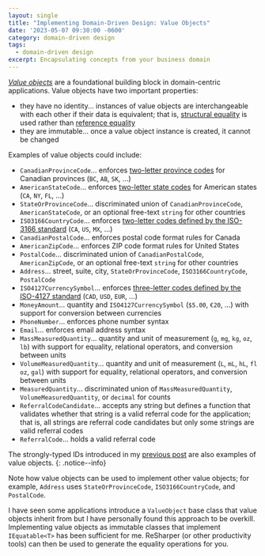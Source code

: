 ```yaml
---
layout: single
title: "Implementing Domain-Driven Design: Value Objects"
date: '2023-05-07 09:30:00 -0600'
category: domain-driven design
tags:
  - domain-driven design
excerpt: Encapsulating concepts from your business domain
---
```


[*Value objects*](https://martinfowler.com/bliki/ValueObject.html) are a foundational building block in domain-centric applications.  Value objects have two important properties:

- they have no identity...  instances of value objects are interchangeable with each other if their data is equivalent; that is, [structural equality](https://learn.microsoft.com/en-us/dotnet/csharp/programming-guide/statements-expressions-operators/equality-comparisons#value-equality) is used rather than [reference equality](https://learn.microsoft.com/en-us/dotnet/csharp/programming-guide/statements-expressions-operators/equality-comparisons#reference-equality)
- they are immutable...  once a value object instance is created, it cannot be changed

Examples of value objects could include:

- `CanadianProvinceCode`...  enforces [two-letter province codes](https://www.canada.ca/en/revenue-agency/services/tax/businesses/topics/completing-slips-summaries/financial-slips-summaries/return-investment-income-t5/provincial-territorial-codes.html) for Canadian provinces (`BC`, `AB`, `SK`, ...)
- `AmericanStateCode`...  enforces [two-letter state codes](https://www.faa.gov/air_traffic/publications/atpubs/cnt_html/appendix_a.html) for American states (`CA`, `NY`, `FL`, ...)
- `StateOrProvinceCode`...  discriminated union of `CanadianProvinceCode`, `AmericanStateCode`, or an optional free-text `string` for other countries
- `ISO3166CountryCode`...  enforces [two-letter codes defined by the ISO-3166 standard](https://en.wikipedia.org/wiki/List_of_ISO_3166_country_codes) (`CA`, `US`, `MX`, ...)
- `CanadianPostalCode`...  enforces postal code format rules for Canada
- `AmericanZipCode`...  enforces ZIP code format rules for United States
- `PostalCode`...  discriminated union of `CanadianPostalCode`, `AmericanZipCode`, or an optional free-text `string` for other countries
- `Address`...  street, suite, city, `StateOrProvinceCode`, `ISO3166CountryCode`, `PostalCode`
- `ISO4127CurrencySymbol`...  enforces [three-letter codes defined by the ISO-4127 standard](https://www.xe.com/iso4217.php) (`CAD`, `USD`, `EUR`, ...)
- `MoneyAmount`...  quantity and `ISO4127CurrencySymbol` (`$5.00`, `€20`, ...) with support for conversion between currencies
- `PhoneNumber`...  enforces phone number syntax
- `Email`...  enforces email address syntax
- `MassMeasuredQuantity`...  quantity and unit of measurement (`g`, `mg`, `kg`, `oz`, `lb`) with support for equality, relational operators, and conversion between units
- `VolumeMeasuredQuantity`...  quantity and unit of measurement (`L`, `mL`, `hL`, `fl oz`, `gal`) with support for equality, relational operators, and conversion between units
- `MeasuredQuantity`...  discriminated union of `MassMeasuredQuantity`, `VolumeMeasuredQuantity`, or `decimal` for counts
- `ReferralCodeCandidate`...  accepts any string but defines a function that validates whether that string is a valid referral code for the application; that is, all strings are referral code candidates but only some strings are valid referral codes
- `ReferralCode`...  holds a valid referral code

The strongly-typed IDs introduced in my [previous post](2023-04-30-using-strongly-typed-ids-instead-of-primitive-types.md) are also examples of value objects.
{: .notice--info}

Note how value objects can be used to implement other value objects; for example, `Address` uses `StateOrProvinceCode`, `ISO3166CountryCode`, and `PostalCode`.

I have seen some applications introduce a `ValueObject` base class that value objects inherit from but I have personally found this approach to be overkill.  Implementing value objects as immutable classes that implement `IEquatable<T>` has been sufficient for me.  ReSharper (or other productivity tools) can then be used to generate the equality operations for you.
